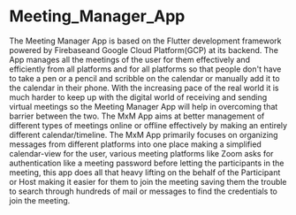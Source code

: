 # Meeting_Manager_App
The Meeting Manager App is based on the Flutter development framework powered by Firebaseand Google Cloud Platform(GCP) at its backend. The App manages all the meetings of the user for them effectively and efficiently from all platforms and for all platforms so that people don't have to take a pen or a pencil and scribble on the calendar or manually add it to the calendar in their phone. With the increasing pace of the real world it is much harder to keep up with the digital world of receiving and sending virtual meetings so the Meeting Manager App will help in overcoming that barrier between the two. The MxM App aims at better management of different types of meetings online or offline effectively by making an entirely different calendar/timeline. The MxM App primarily focuses on organizing messages from different platforms into one place making a simplified calendar-view for the user, various meeting platforms like Zoom asks for authentication like a meeting password before letting the participants in the meeting, this app does all that heavy lifting on the behalf of the Participant or Host making it easier for them to join the meeting saving them the trouble to search through hundreds of mail or messages to find the credentials to join the meeting.
